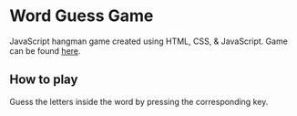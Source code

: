 # Word Guess Game

JavaScript hangman game created using HTML, CSS, & JavaScript. Game can be found [here](https://brianduongh.github.io/Word-Guess-Game/).

## How to play

Guess the letters inside the word by pressing the corresponding key.

